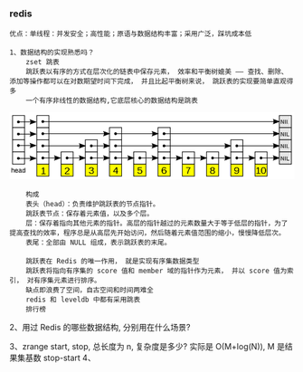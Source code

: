 ### redis
    优点：单线程：并发安全；高性能；原语与数据结构丰富；采用广泛，踩坑成本低

    1、数据结构的实现熟悉吗？
        zset 跳表
        跳跃表以有序的方式在层次化的链表中保存元素， 效率和平衡树媲美 —— 查找、删除、添加等操作都可以在对数期望时间下完成， 并且比起平衡树来说， 跳跃表的实现要简单直观得多
        一个有序非线性的数据结构,它底层核心的数据结构是跳表

   ![skiplist](../images/skiplist.png)

        构成
        表头（head）：负责维护跳跃表的节点指针。
        跳跃表节点：保存着元素值，以及多个层。
        层：保存着指向其他元素的指针。高层的指针越过的元素数量大于等于低层的指针，为了提高查找的效率，程序总是从高层先开始访问，然后随着元素值范围的缩小，慢慢降低层次。
        表尾：全部由 NULL 组成，表示跳跃表的末尾。

        跳跃表在 Redis 的唯一作用， 就是实现有序集数据类型
        跳跃表将指向有序集的 score 值和 member 域的指针作为元素， 并以 score 值为索引， 对有序集元素进行排序。
        缺点即浪费了空间，自古空间和时间两难全
        redis 和 leveldb 中都有采用跳表
        排行榜
   2、用过 Redis 的哪些数据结构, 分别用在什么场景?


   3、zrange start, stop, 总长度为 n, 复杂度是多少?
        实际是 O(M+log(N)), M 是结果集基数 stop-start
   4、